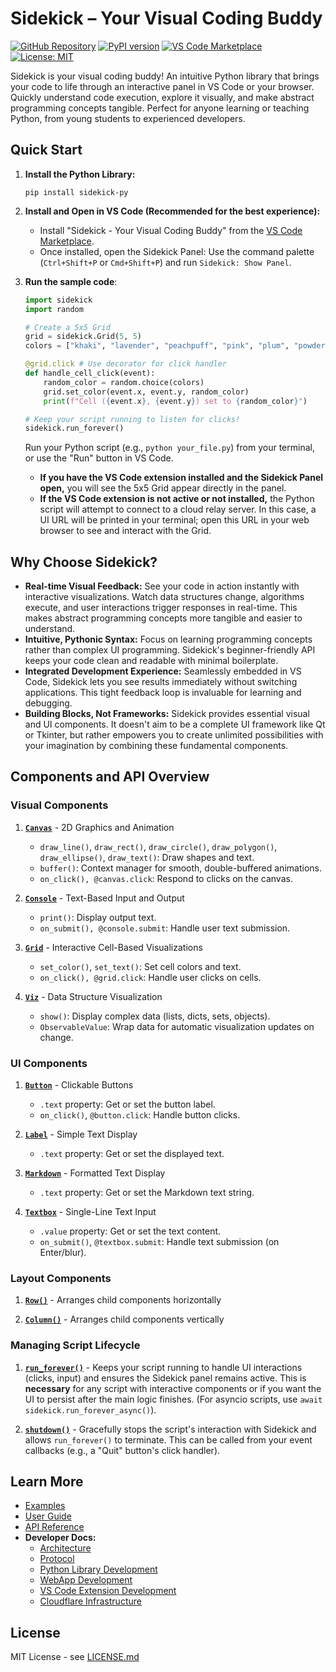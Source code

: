 # Sidekick – Your Visual Coding Buddy

[![GitHub Repository](https://img.shields.io/badge/GitHub-Repository-blue.svg)](https://github.com/zhouer/Sidekick)
[![PyPI version](https://badge.fury.io/py/sidekick-py.svg)](https://badge.fury.io/py/sidekick-py)
[![VS Code Marketplace](https://img.shields.io/visual-studio-marketplace/v/sidekick-coding.sidekick-coding?label=VS%20Code%20Marketplace)](https://marketplace.visualstudio.com/items?itemName=sidekick-coding.sidekick-coding)
[![License: MIT](https://img.shields.io/badge/License-MIT-yellow.svg)](https://opensource.org/licenses/MIT)

Sidekick is your visual coding buddy! An intuitive Python library that brings your code to life through an interactive panel in VS Code or your browser.
Quickly understand code execution, explore it visually, and make abstract programming concepts tangible.
Perfect for anyone learning or teaching Python, from young students to experienced developers.

## Quick Start

1.  **Install the Python Library:**

    ```shell
    pip install sidekick-py
    ```

2.  **Install and Open in VS Code (Recommended for the best experience):**

    *   Install "Sidekick - Your Visual Coding Buddy" from the [VS Code Marketplace](https://marketplace.visualstudio.com/items?itemName=sidekick-coding.sidekick-coding).
    *   Once installed, open the Sidekick Panel: Use the command palette (`Ctrl+Shift+P` or `Cmd+Shift+P`) and run `Sidekick: Show Panel`.

3. **Run the sample code**:

    ```python
    import sidekick
    import random

    # Create a 5x5 Grid
    grid = sidekick.Grid(5, 5)
    colors = ["khaki", "lavender", "peachpuff", "pink", "plum", "powderblue"]
    
    @grid.click # Use decorator for click handler
    def handle_cell_click(event):
        random_color = random.choice(colors)
        grid.set_color(event.x, event.y, random_color)
        print(f"Cell ({event.x}, {event.y}) set to {random_color}")

    # Keep your script running to listen for clicks!
    sidekick.run_forever()
    ```

    Run your Python script (e.g., `python your_file.py`) from your terminal, or use the "Run" button in VS Code.
  
    *   **If you have the VS Code extension installed and the Sidekick Panel open,** you will see the 5x5 Grid appear directly in the panel.
    *   **If the VS Code extension is not active or not installed,** the Python script will attempt to connect to a cloud relay server. In this case, a UI URL will be printed in your terminal; open this URL in your web browser to see and interact with the Grid.

## Why Choose Sidekick?

*   **Real-time Visual Feedback:** See your code in action instantly with interactive visualizations. Watch data structures change, algorithms execute, and user interactions trigger responses in real-time. This makes abstract programming concepts more tangible and easier to understand.
*   **Intuitive, Pythonic Syntax:** Focus on learning programming concepts rather than complex UI programming. Sidekick's beginner-friendly API keeps your code clean and readable with minimal boilerplate.
*   **Integrated Development Experience:** Seamlessly embedded in VS Code, Sidekick lets you see results immediately without switching applications. This tight feedback loop is invaluable for learning and debugging.
*   **Building Blocks, Not Frameworks:** Sidekick provides essential visual and UI components. It doesn't aim to be a complete UI framework like Qt or Tkinter, but rather empowers you to create unlimited possibilities with your imagination by combining these fundamental components.

## Components and API Overview

### Visual Components

1.  **[`Canvas`](https://sidekick-py.readthedocs.io/en/latest/sidekick.html#module-sidekick.canvas)** - 2D Graphics and Animation
    *   `draw_line()`, `draw_rect()`, `draw_circle()`, `draw_polygon()`, `draw_ellipse()`, `draw_text()`: Draw shapes and text.
    *   `buffer()`: Context manager for smooth, double-buffered animations.
    *   `on_click(), @canvas.click`: Respond to clicks on the canvas.

2.  **[`Console`](https://sidekick-py.readthedocs.io/en/latest/sidekick.html#module-sidekick.console)** - Text-Based Input and Output
    *   `print()`: Display output text.
    *   `on_submit(), @console.submit`: Handle user text submission.

3.  **[`Grid`](https://sidekick-py.readthedocs.io/en/latest/sidekick.html#module-sidekick.grid)** - Interactive Cell-Based Visualizations
    *   `set_color()`, `set_text()`: Set cell colors and text.
    *   `on_click(), @grid.click`: Handle user clicks on cells.

4.  **[`Viz`](https://sidekick-py.readthedocs.io/en/latest/sidekick.html#module-sidekick.viz)** - Data Structure Visualization
    *   `show()`: Display complex data (lists, dicts, sets, objects).
    *   `ObservableValue`: Wrap data for automatic visualization updates on change.

### UI Components

1.  **[`Button`](https://sidekick-py.readthedocs.io/en/latest/sidekick.html#module-sidekick.button)** - Clickable Buttons
    *   `.text` property: Get or set the button label.
    *   `on_click()`, `@button.click`: Handle button clicks.
 
2. **[`Label`](https://sidekick-py.readthedocs.io/en/latest/sidekick.html#module-sidekick.label)** - Simple Text Display
    *   `.text` property: Get or set the displayed text.

3.  **[`Markdown`](https://sidekick-py.readthedocs.io/en/latest/sidekick.html#module-sidekick.markdown)** - Formatted Text Display
    *   `.text` property: Get or set the Markdown text string.

4.  **[`Textbox`](https://sidekick-py.readthedocs.io/en/latest/sidekick.html#module-sidekick.textbox)** - Single-Line Text Input
    *   `.value` property: Get or set the text content.
    *   `on_submit()`, `@textbox.submit`: Handle text submission (on Enter/blur).

### Layout Components

1.  **[`Row()`](https://sidekick-py.readthedocs.io/en/latest/sidekick.html#module-sidekick.row)** - Arranges child components horizontally

2.  **[`Column()`](https://sidekick-py.readthedocs.io/en/latest/sidekick.html#module-sidekick.column)** - Arranges child components vertically

### Managing Script Lifecycle

1.  **[`run_forever()`](https://sidekick-py.readthedocs.io/en/latest/sidekick.html#sidekick.run_forever)** - Keeps your script running to handle UI interactions (clicks, input) and ensures the Sidekick panel remains active. This is **necessary** for any script with interactive components or if you want the UI to persist after the main logic finishes. (For asyncio scripts, use `await sidekick.run_forever_async()`).

2.  **[`shutdown()`](https://sidekick-py.readthedocs.io/en/latest/sidekick.html#sidekick.shutdown)** - Gracefully stops the script's interaction with Sidekick and allows `run_forever()` to terminate. This can be called from your event callbacks (e.g., a "Quit" button's click handler).

## Learn More

*   [Examples](https://github.com/zhouer/Sidekick/tree/main/examples/)
*   [User Guide](https://github.com/zhouer/Sidekick/blob/main/docs/user-guide.md)
*   [API Reference](https://sidekick-py.readthedocs.io/)
*   **Developer Docs:**
    *   [Architecture](https://github.com/zhouer/Sidekick/blob/main/docs/architecture.md)
    *   [Protocol](https://github.com/zhouer/Sidekick/blob/main/docs/protocol.md)
    *   [Python Library Development](https://github.com/zhouer/Sidekick/blob/main/docs/python-development.md)
    *   [WebApp Development](https://github.com/zhouer/Sidekick/blob/main/docs/webapp-development.md)
    *   [VS Code Extension Development](https://github.com/zhouer/Sidekick/blob/main/docs/extension-development.md)
    *   [Cloudflare Infrastructure](https://github.com/zhouer/Sidekick/blob/main/docs/cloudflare-development.md)

## License

MIT License - see [LICENSE.md](https://github.com/zhouer/Sidekick/blob/main/LICENSE.md)